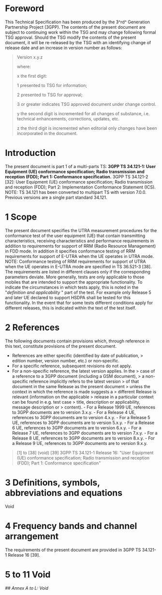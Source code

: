 # Foreword
This Technical Specification has been produced by the 3^rd^ Generation
Partnership Project (3GPP).
The contents of the present document are subject to continuing work within the
TSG and may change following formal TSG approval. Should the TSG modify the
contents of the present document, it will be re-released by the TSG with an
identifying change of release date and an increase in version number as
follows:
> Version x.y.z
>
> where:
>
> x the first digit:
>
> 1 presented to TSG for information;
>
> 2 presented to TSG for approval;
>
> 3 or greater indicates TSG approved document under change control.
>
> y the second digit is incremented for all changes of substance, i.e.
> technical enhancements, corrections, updates, etc.
>
> z the third digit is incremented when editorial only changes have been
> incorporated in the document.
# Introduction
The present document is part 1 of a multi-parts TS:
**3GPP TS 34.121-1: User Equipment (UE) conformance specification; Radio
transmission and reception (FDD); Part 1: Conformance specification.**
3GPP TS 34.121-2 [32]: User Equipment (UE) conformance specification; Radio
transmission and reception (FDD); Part 2: Implementation Conformance Statement
(ICS).
NOTE: TS 34.121 has been converted to multipart TS with version 7.0.0.
Previous versions are a single part standard 34.121.
# 1 Scope
The present document specifies the UTRA measurement procedures for the
conformance test of the user equipment (UE) that contain transmitting
characteristics, receiving characteristics and performance requirements in
addition to requirements for support of RRM (Radio Resource Management) in FDD
mode. In addition it specifies conformance testing of RRM requirements for
support of E-UTRA when the UE operates in UTRA mode.
NOTE: Conformance testing of RRM requirements for support of UTRA when the UE
operates in E-UTRA mode are specified in TS 36.521-3 [38].
The requirements are listed in different clauses only if the corresponding
parameters deviate. More generally, tests are only applicable to those mobiles
that are intended to support the appropriate functionality. To indicate the
circumstances in which tests apply, this is noted in the \"_definition and
applicability_ \" part of the test.
For example only Release 5 and later UE declared to support HSDPA shall be
tested for this functionality. In the event that for some tests different
conditions apply for different releases, this is indicated within the text of
the test itself.
# 2 References
The following documents contain provisions which, through reference in this
text, constitute provisions of the present document.
  * References are either specific (identified by date of publication, > edition number, version number, etc.) or non‑specific.
  * For a specific reference, subsequent revisions do not apply.
  * For a non-specific reference, the latest version applies. In the > case of a reference to a 3GPP document (including a GSM document), > a non-specific reference implicitly refers to the latest version > of that document in the same Release as the present document > unless the context in which the reference is made suggests a > different Release is relevant (information on the applicable > release in a particular context can be found in e.g. test case > title, description or applicability, message description or > content).
\- For a Release 1999 UE, references to 3GPP documents are to version 3.x.y.
\- For a Release 4 UE, references to 3GPP documents are to version 4.x.y.
\- For a Release 5 UE, references to 3GPP documents are to version 5.x.y.
\- For a Release 6 UE, references to 3GPP documents are to version 6.x.y.
\- For a Release 7 UE, references to 3GPP documents are to version 7.x.y.
\- For a Release 8 UE, references to 3GPP documents are to version 8.x.y.
\- For a Release 9 UE, references to 3GPP documents are to version 9.x.y.
> [1] to [38] (void)
[39] 3GPP TS 34.121-1 Release 16: \"User Equipment (UE) conformance
specification; Radio transmission and reception (FDD); Part 1: Conformance
specification\"
# 3 Definitions, symbols, abbreviations and equations
Void
# 4 Frequency bands and channel arrangement
The requirements of the present document are provided in 3GPP TS 34.121-1
Release 16 [39].
# 5 to 11 Void
###### ## Annex A to L: Void
#